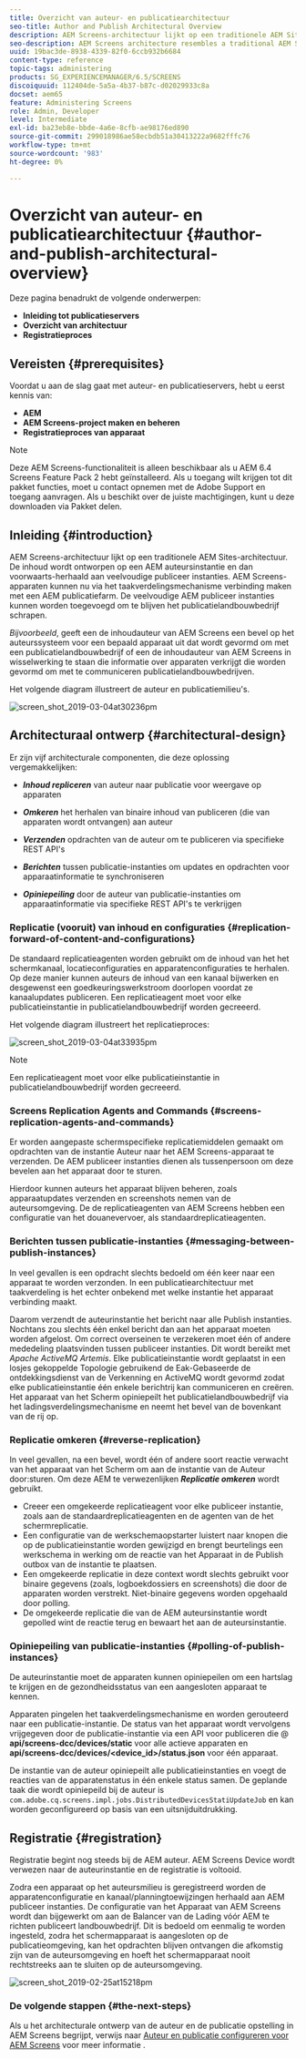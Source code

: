 ```yaml
---
title: Overzicht van auteur- en publicatiearchitectuur
seo-title: Author and Publish Architectural Overview
description: AEM Screens-architectuur lijkt op een traditionele AEM Sites-architectuur. De inhoud wordt ontworpen op een AEM auteursinstantie en dan voorwaarts-herhaald aan veelvoudige publiceer instanties. Volg deze pagina voor meer informatie over auteur en publiceer een architecturaal overzicht.
seo-description: AEM Screens architecture resembles a traditional AEM Sites architecture. Content is authored on an AEM author instance and then forward-replicated to multiple publish instances. Follow this page to learn more on author and publish architectural overview.
uuid: 19bac3de-8938-4339-82f0-6ccb932b6684
content-type: reference
topic-tags: administering
products: SG_EXPERIENCEMANAGER/6.5/SCREENS
discoiquuid: 112404de-5a5a-4b37-b87c-d02029933c8a
docset: aem65
feature: Administering Screens
role: Admin, Developer
level: Intermediate
exl-id: ba23eb8e-bbde-4a6e-8cfb-ae98176ed890
source-git-commit: 299018986ae58ecbdb51a30413222a9682fffc76
workflow-type: tm+mt
source-wordcount: '983'
ht-degree: 0%

---
```


# Overzicht van auteur- en publicatiearchitectuur {#author-and-publish-architectural-overview}

Deze pagina benadrukt de volgende onderwerpen:

* **Inleiding tot publicatieservers**
* **Overzicht van architectuur**
* **Registratieproces**

## Vereisten {#prerequisites}

Voordat u aan de slag gaat met auteur- en publicatieservers, hebt u eerst kennis van:

* **AEM**
* **AEM Screens-project maken en beheren**
* **Registratieproces van apparaat**

>[!NOTE]
>
>Deze AEM Screens-functionaliteit is alleen beschikbaar als u AEM 6.4 Screens Feature Pack 2 hebt geïnstalleerd. Als u toegang wilt krijgen tot dit pakket functies, moet u contact opnemen met de Adobe Support en toegang aanvragen. Als u beschikt over de juiste machtigingen, kunt u deze downloaden via Pakket delen.

## Inleiding {#introduction}

AEM Screens-architectuur lijkt op een traditionele AEM Sites-architectuur. De inhoud wordt ontworpen op een AEM auteursinstantie en dan voorwaarts-herhaald aan veelvoudige publiceer instanties. AEM Screens-apparaten kunnen nu via het taakverdelingsmechanisme verbinding maken met een AEM publicatiefarm. De veelvoudige AEM publiceer instanties kunnen worden toegevoegd om te blijven het publicatielandbouwbedrijf schrapen.

*Bijvoorbeeld*, geeft een de inhoudauteur van AEM Screens een bevel op het auteurssysteem voor een bepaald apparaat uit dat wordt gevormd om met een publicatielandbouwbedrijf of een de inhoudauteur van AEM Screens in wisselwerking te staan die informatie over apparaten verkrijgt die worden gevormd om met te communiceren publicatielandbouwbedrijven.

Het volgende diagram illustreert de auteur en publicatiemilieu&#39;s.

![screen_shot_2019-03-04at30236pm](assets/screen_shot_2019-03-04at30236pm.png)

## Architecturaal ontwerp {#architectural-design}

Er zijn vijf architecturale componenten, die deze oplossing vergemakkelijken:

* ***Inhoud repliceren*** van auteur naar publicatie voor weergave op apparaten

* ***Omkeren*** het herhalen van binaire inhoud van publiceren (die van apparaten wordt ontvangen) aan auteur
* ***Verzenden*** opdrachten van de auteur om te publiceren via specifieke REST API&#39;s
* ***Berichten*** tussen publicatie-instanties om updates en opdrachten voor apparaatinformatie te synchroniseren
* ***Opiniepeiling*** door de auteur van publicatie-instanties om apparaatinformatie via specifieke REST API&#39;s te verkrijgen

### Replicatie (vooruit) van inhoud en configuraties  {#replication-forward-of-content-and-configurations}

De standaard replicatieagenten worden gebruikt om de inhoud van het het schermkanaal, locatieconfiguraties en apparatenconfiguraties te herhalen. Op deze manier kunnen auteurs de inhoud van een kanaal bijwerken en desgewenst een goedkeuringswerkstroom doorlopen voordat ze kanaalupdates publiceren. Een replicatieagent moet voor elke publicatieinstantie in publicatielandbouwbedrijf worden gecreeerd.

Het volgende diagram illustreert het replicatieproces:

![screen_shot_2019-03-04at33935pm](assets/screen_shot_2019-03-04at33935pm.png)

>[!NOTE]
>
>Een replicatieagent moet voor elke publicatieinstantie in publicatielandbouwbedrijf worden gecreeerd.

### Screens Replication Agents and Commands  {#screens-replication-agents-and-commands}

Er worden aangepaste schermspecifieke replicatiemiddelen gemaakt om opdrachten van de instantie Auteur naar het AEM Screens-apparaat te verzenden. De AEM publiceer instanties dienen als tussenpersoon om deze bevelen aan het apparaat door te sturen.

Hierdoor kunnen auteurs het apparaat blijven beheren, zoals apparaatupdates verzenden en screenshots nemen van de auteursomgeving. De de replicatieagenten van AEM Screens hebben een configuratie van het douanevervoer, als standaardreplicatieagenten.

### Berichten tussen publicatie-instanties  {#messaging-between-publish-instances}

In veel gevallen is een opdracht slechts bedoeld om één keer naar een apparaat te worden verzonden. In een publicatiearchitectuur met taakverdeling is het echter onbekend met welke instantie het apparaat verbinding maakt.

Daarom verzendt de auteurinstantie het bericht naar alle Publish instanties. Nochtans zou slechts één enkel bericht dan aan het apparaat moeten worden afgelost. Om correct overseinen te verzekeren moet één of andere mededeling plaatsvinden tussen publiceer instanties. Dit wordt bereikt met *Apache ActiveMQ Artemis*. Elke publicatieinstantie wordt geplaatst in een losjes gekoppelde Topologie gebruikend de Eak-Gebaseerde de ontdekkingsdienst van de Verkenning en ActiveMQ wordt gevormd zodat elke publicatieinstantie één enkele berichtrij kan communiceren en creëren. Het apparaat van het Scherm opiniepeilt het publicatielandbouwbedrijf via het ladingsverdelingsmechanisme en neemt het bevel van de bovenkant van de rij op.

### Replicatie omkeren {#reverse-replication}

In veel gevallen, na een bevel, wordt één of andere soort reactie verwacht van het apparaat van het Scherm om aan de instantie van de Auteur door:sturen. Om deze AEM te verwezenlijken ***Replicatie omkeren*** wordt gebruikt.

* Creeer een omgekeerde replicatieagent voor elke publiceer instantie, zoals aan de standaardreplicatieagenten en de agenten van de het schermreplicatie.
* Een configuratie van de werkschemaopstarter luistert naar knopen die op de publicatieinstantie worden gewijzigd en brengt beurtelings een werkschema in werking om de reactie van het Apparaat in de Publish outbox van de instantie te plaatsen.
* Een omgekeerde replicatie in deze context wordt slechts gebruikt voor binaire gegevens (zoals, logboekdossiers en screenshots) die door de apparaten worden verstrekt. Niet-binaire gegevens worden opgehaald door polling.
* De omgekeerde replicatie die van de AEM auteursinstantie wordt gepolled wint de reactie terug en bewaart het aan de auteursinstantie.

### Opiniepeiling van publicatie-instanties  {#polling-of-publish-instances}

De auteurinstantie moet de apparaten kunnen opiniepeilen om een hartslag te krijgen en de gezondheidsstatus van een aangesloten apparaat te kennen.

Apparaten pingelen het taakverdelingsmechanisme en worden gerouteerd naar een publicatie-instantie. De status van het apparaat wordt vervolgens vrijgegeven door de publicatie-instantie via een API voor publiceren die @ **api/screens-dcc/devices/static** voor alle actieve apparaten en **api/screens-dcc/devices/&lt;device_id>/status.json** voor één apparaat.

De instantie van de auteur opiniepeilt alle publicatieinstanties en voegt de reacties van de apparatenstatus in één enkele status samen. De geplande taak die wordt opiniepeild bij de auteur is `com.adobe.cq.screens.impl.jobs.DistributedDevicesStatiUpdateJob` en kan worden geconfigureerd op basis van een uitsnijduitdrukking.

## Registratie {#registration}

Registratie begint nog steeds bij de AEM auteur. AEM Screens Device wordt verwezen naar de auteurinstantie en de registratie is voltooid.

Zodra een apparaat op het auteursmilieu is geregistreerd worden de apparatenconfiguratie en kanaal/planningtoewijzingen herhaald aan AEM publiceer instanties. De configuratie van het Apparaat van AEM Screens wordt dan bijgewerkt om aan de Balancer van de Lading vóór AEM te richten publiceert landbouwbedrijf. Dit is bedoeld om eenmalig te worden ingesteld, zodra het schermapparaat is aangesloten op de publicatieomgeving, kan het opdrachten blijven ontvangen die afkomstig zijn van de auteursomgeving en hoeft het schermapparaat nooit rechtstreeks aan te sluiten op de auteursomgeving.

![screen_shot_2019-02-25at15218pm](assets/screen_shot_2019-02-25at15218pm.png)

### De volgende stappen {#the-next-steps}

Als u het architecturale ontwerp van de auteur en de publicatie opstelling in AEM Screens begrijpt, verwijs naar [Auteur en publicatie configureren voor AEM Screens](author-and-publish.md) voor meer informatie .
